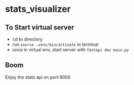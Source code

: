 # stats_visualizer

## To Start virtual server

- cd to directory
- run `source .venv/bin/activate` in terminal
- once in virtual env, start server with `fastapi dev main.py`

## Boom

Enjoy the stats api on port 8000
